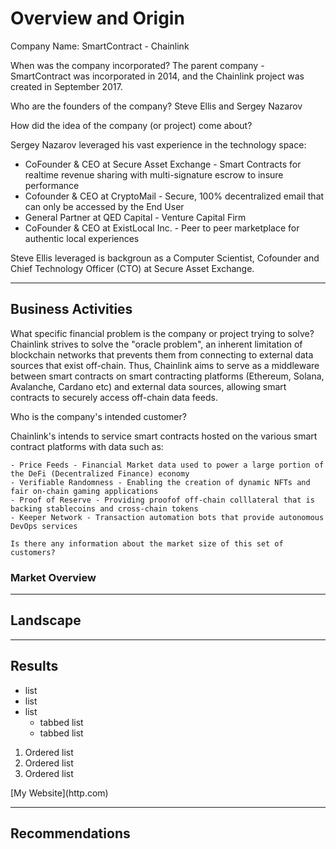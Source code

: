 # Overview and Origin
Company Name: SmartContract - Chainlink

When was the company incorporated? The parent company - SmartContract was incorporated in 2014, and the Chainlink project was created in September 2017.

Who are the founders of the company? Steve Ellis and Sergey Nazarov


How did the idea of the company (or project) come about? 

Sergey Nazarov leveraged his vast experience in the technology space:
- CoFounder & CEO at Secure Asset Exchange - Smart Contracts for realtime revenue sharing with multi-signature escrow to insure performance
- Cofounder & CEO at CryptoMail - Secure, 100% decentralized email that can only be accessed by the End User
- General Partner at QED Capital - Venture Capital Firm
- CoFounder & CEO at ExistLocal Inc. - Peer to peer marketplace for authentic local experiences

Steve Ellis leveraged is backgroun as a Computer Scientist, Cofounder and Chief Technology Officer (CTO) at Secure Asset Exchange.





***


## Business Activities
What specific financial problem is the company or project trying to solve?
Chainlink strives to solve the "oracle problem", an inherent limitation of blockchain networks that prevents them from connecting to external data sources that exist off-chain.
Thus, Chainlink aims to serve as a middleware between smart contracts on smart contracting platforms (Ethereum, Solana, Avalanche, Cardano etc) and external data sources, allowing smart contracts to securely access off-chain data feeds. 

Who is the company's intended customer?

Chainlink's intends to service smart contracts hosted on the various smart contract platforms with data such as:
    
    - Price Feeds - Financial Market data used to power a large portion of the DeFi (Decentralized Finance) economy 
    - Verifiable Randomness - Enabling the creation of dynamic NFTs and fair on-chain gaming applications
    - Proof of Reserve - Providing proofof off-chain colllateral that is backing stablecoins and cross-chain tokens
    - Keeper Network - Transaction automation bots that provide autonomous DevOps services

    Is there any information about the market size of this set of customers?




### Market Overview




***


## Landscape



***


## Results

- list
- list
- list
    - tabbed list
    - tabbed list



1. Ordered list
2. Ordered list
3. Ordered list


<weblink>
[My Website](http.com)

***

## Recommendations